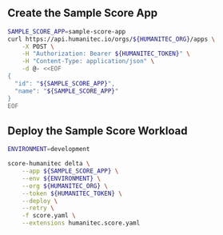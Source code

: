 ## Create the Sample Score App

```bash
SAMPLE_SCORE_APP=sample-score-app
curl https://api.humanitec.io/orgs/${HUMANITEC_ORG}/apps \
	-X POST \
	-H "Authorization: Bearer ${HUMANITEC_TOKEN}" \
	-H "Content-Type: application/json" \
	-d @- <<EOF
{
  "id": "${SAMPLE_SCORE_APP}", 
  "name": "${SAMPLE_SCORE_APP}"
}
EOF
```

## Deploy the Sample Score Workload

```bash
ENVIRONMENT=development
```

```bash
score-humanitec delta \
	--app ${SAMPLE_SCORE_APP} \
	--env ${ENVIRONMENT} \
	--org ${HUMANITEC_ORG} \
	--token ${HUMANITEC_TOKEN} \
	--deploy \
	--retry \
	-f score.yaml \
	--extensions humanitec.score.yaml
```
